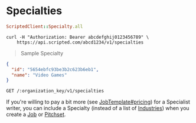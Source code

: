 # Specialties

```ruby
ScriptedClient::Specialty.all
```

```shell
curl -H "Authorization: Bearer abcdefghij0123456789" \
    https://api.scripted.com/abcd1234/v1/specialties
```

> Sample Specialty

```json
{
  "id": "5654ebfc93be3b2c623b6eb1",
  "name": "Video Games"
}
```

`GET /:organization_key/v1/specialties`

If you're willing to pay a bit more (see [JobTemplate#pricing](#job-templates)) for a Specialist writer, you can include a Specialty (instead of a list of [Industries](#industries)) when you create a [Job](#jobs) or [Pitchset](#pitchsets).
